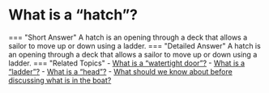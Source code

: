 # What is a “hatch”?

=== "Short Answer"
    A hatch is an opening through a deck that allows a sailor to move up or down using a ladder.
=== "Detailed Answer"
    A hatch is an opening through a deck that allows a sailor to move up or down using a ladder.
=== "Related Topics"
    - [What is a “watertight door”?](./what-is-a-watertight-door.md)
    - [What is a “ladder”?](./what-is-a-ladder.md)
    - [What is a “head”?](./what-is-a-head.md)
    - [What should we know about before discussing what is in the boat?](./what-should-we-know-about-before-discussing-what-is-in-the-boat.md)
